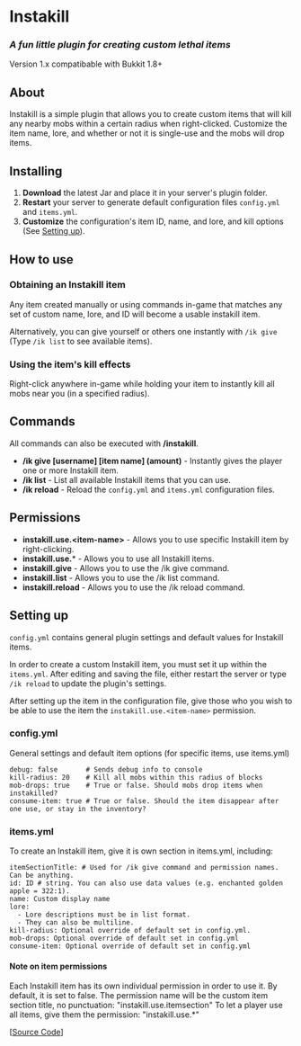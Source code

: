 # Instakill
### *A fun little plugin for creating custom lethal items*
Version 1.x compatibable with Bukkit 1.8+

## About

Instakill is a simple plugin that allows you to create custom items that will kill any nearby mobs within a certain radius when right-clicked. Customize the item name, lore, and whether or not it is single-use and the mobs will drop items.

## Installing

1. **Download** the latest Jar and place it in your server's plugin folder.
2. **Restart** your server to generate default configuration files `config.yml` and `items.yml`.
3. **Customize** the configuration's item ID, name, and lore, and kill options (See [Setting up](#setting-up)).

## How to use

### Obtaining an Instakill item

Any item created manually or using commands in-game that matches any set of custom name, lore, and ID will become a usable instakill item. 

Alternatively, you can give yourself or others one instantly with `/ik give` (Type `/ik list` to see available items).

### Using the item's kill effects

Right-click anywhere in-game while holding your item to instantly kill all mobs near you (in a specified radius).

## Commands

All commands can also be executed with **/instakill**.

* **/ik give [username] \[item name\] (amount)** - Instantly gives the player one or more Instakill item. 
* **/ik list** - List all available Instakill items that you can use.
* **/ik reload** - Reload the `config.yml` and `items.yml` configuration files.

## Permissions

* **instakill.use.\<item-name\>** - Allows you to use specific Instakill item by right-clicking.
* **instakill.use.*** - Allows you to use all Instakill items.
* **instakill.give** - Allows you to use the /ik give command.
* **instakill.list** - Allows you to use the /ik list command.
* **instakill.reload** - Allows you to use the /ik reload command.

## Setting up
`config.yml` contains general plugin settings and default values for Instakill items.

In order to create a custom Instakill item, you must set it up within the `items.yml`. After editing and saving the file, either restart the server or type `/ik reload` to update the plugin's settings.

After setting up the item in the configuration file, give those who you wish to be able to use the item the `instakill.use.<item-name>` permission.

### config.yml

General settings and default item options (for specific items, use items.yml)
```
debug: false       # Sends debug info to console
kill-radius: 20    # Kill all mobs within this radius of blocks
mob-drops: true    # True or false. Should mobs drop items when instakilled?
consume-item: true # True or false. Should the item disappear after one use, or stay in the inventory?
```

### items.yml

To create an Instakill item, give it is own section in items.yml, including:
```
itemSectionTitle: # Used for /ik give command and permission names. Can be anything.
id: ID # string. You can also use data values (e.g. enchanted golden apple = 322:1).
name: Custom display name
lore:
  - Lore descriptions must be in list format.
  - They can also be multiline.
kill-radius: Optional override of default set in config.yml.
mob-drops: Optional override of default set in config.yml
consume-item: Optional override of default set in config.yml
```

#### Note on item permissions
Each Instakill item has its own individual permission in order to use it. By default, it is set to false.
The permission name will be the custom item section title, no punctuation: "instakill.use.itemsection"
To let a player use all items, give them the permission: "instakill.use.*"



\[[Source Code](https://github.com/Andorem/Instakill)\]
